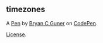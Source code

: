 timezones
---------


A [Pen](https://codepen.io/bgoonz/pen/QWgYoBp) by [Bryan C Guner](https://codepen.io/bgoonz) on [CodePen](https://codepen.io).

[License](https://codepen.io/bgoonz/pen/QWgYoBp/license).